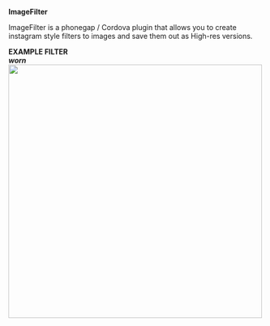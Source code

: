 <b>ImageFilter</b>

ImageFilter is a phonegap / Cordova plugin that allows you to create instagram style filters to images and save them out as High-res versions.

<b>EXAMPLE FILTER<b><br>
<i>worn</i><br>
<img src='http://www.drewdahlman.com/meusLabs/wp-content/uploads/2012/02/wornphoto-300x300.jpg' width='500'>


